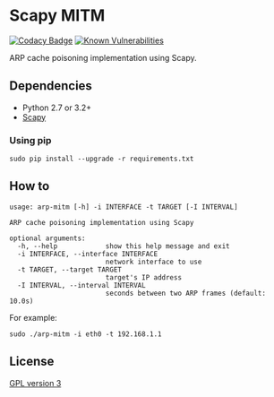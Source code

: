 # Scapy MITM

[![Codacy Badge](https://api.codacy.com/project/badge/Grade/f5ccc6e8643f4bd9bddfb1e4f7377fac)](https://www.codacy.com/app/skyper/scapy-mitm?utm_source=github.com&amp;utm_medium=referral&amp;utm_content=SkypLabs/scapy-mitm&amp;utm_campaign=Badge_Grade) [![Known Vulnerabilities](https://snyk.io/test/github/skyplabs/scapy-mitm/badge.svg?targetFile=requirements.txt)](https://snyk.io/test/github/skyplabs/scapy-mitm?targetFile=requirements.txt)

ARP cache poisoning implementation using Scapy.

## Dependencies

* Python 2.7 or 3.2+
* [Scapy][scapy]

### Using pip

    sudo pip install --upgrade -r requirements.txt

## How to

    usage: arp-mitm [-h] -i INTERFACE -t TARGET [-I INTERVAL]

    ARP cache poisoning implementation using Scapy

    optional arguments:
      -h, --help            show this help message and exit
      -i INTERFACE, --interface INTERFACE
                            network interface to use
      -t TARGET, --target TARGET
                            target's IP address
      -I INTERVAL, --interval INTERVAL
                            seconds between two ARP frames (default: 10.0s)

For example:

    sudo ./arp-mitm -i eth0 -t 192.168.1.1

## License

[GPL version 3][GPLv3]

 [scapy]: https://pypi.python.org/pypi/scapy "Scapy: interactive packet manipulation tool"
 [argparse]: https://pypi.python.org/pypi/argparse "argparse: Python command-line parsing library"
 [GPLv3]: https://www.gnu.org/licenses/gpl.txt "GPL version 3"
